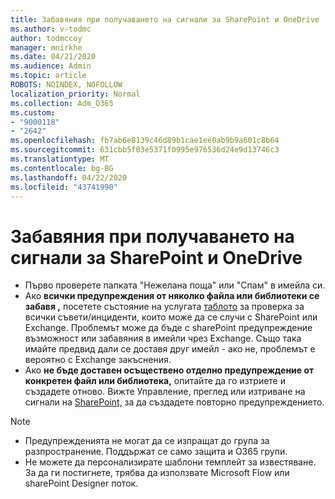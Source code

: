 ```yaml
---
title: Забавяния при получаването на сигнали за SharePoint и OneDrive
ms.author: v-todmc
author: todmccoy
manager: mnirkhe
ms.date: 04/21/2020
ms.audience: Admin
ms.topic: article
ROBOTS: NOINDEX, NOFOLLOW
localization_priority: Normal
ms.collection: Adm_O365
ms.custom:
- "9000118"
- "2642"
ms.openlocfilehash: fb7ab6e8139c46d89b1cae1ee0ab9b9a601c8b64
ms.sourcegitcommit: 631cbb5f03e5371f0995e976536d24e9d13746c3
ms.translationtype: MT
ms.contentlocale: bg-BG
ms.lasthandoff: 04/22/2020
ms.locfileid: "43741990"
---
```

# <a name="delays-in-receiving-sharepoint-and-onedrive-alerts"></a>Забавяния при получаването на сигнали за SharePoint и OneDrive

- Първо проверете папката "Нежелана поща" или "Спам" в имейла си.
- Ако **всички предупреждения от няколко файла или библиотеки се забавя ,** посетете състояние на услугата [таблото](https://portal.office.com/adminportal/home?ref=/servicehealth) за проверка за всички съвети/инциденти, които може да се случи с SharePoint или Exchange. Проблемът може да бъде с sharePoint предупреждение възможност или забавяния в имейли чрез Exchange. Също така имайте предвид дали се доставя друг имейл - ако не, проблемът е вероятно с Exchange закъснения.
- Ако **не бъде доставен осъществено отделно предупреждение от конкретен файл или библиотека,** опитайте да го изтриете и създадете отново. Вижте Управление, преглед или изтриване на сигнали на [SharePoint,](https://support.microsoft.com/office/manage-view-or-delete-sharepoint-alerts-99dfb19c-9a90-4a8c-aba1-aa8c8afb0de2) за да създадете повторно предупреждението.

> [!NOTE]
> - Предупрежденията не могат да се изпращат до група за разпространение. Поддържат се само защита и O365 групи.
> - Не можете да персонализирате шаблони темплейт за известяване. За да ги постигнете, трябва да използвате Microsoft Flow или sharePoint Designer поток.

